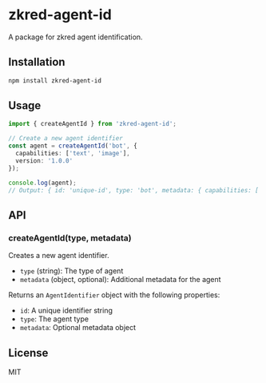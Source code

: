 # zkred-agent-id

A package for zkred agent identification.

## Installation

```bash
npm install zkred-agent-id
```

## Usage

```typescript
import { createAgentId } from 'zkred-agent-id';

// Create a new agent identifier
const agent = createAgentId('bot', { 
  capabilities: ['text', 'image'],
  version: '1.0.0'
});

console.log(agent);
// Output: { id: 'unique-id', type: 'bot', metadata: { capabilities: ['text', 'image'], version: '1.0.0' } }
```

## API

### createAgentId(type, metadata)

Creates a new agent identifier.

- `type` (string): The type of agent
- `metadata` (object, optional): Additional metadata for the agent

Returns an `AgentIdentifier` object with the following properties:
- `id`: A unique identifier string
- `type`: The agent type
- `metadata`: Optional metadata object

## License

MIT